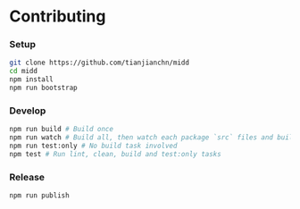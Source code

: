 
# Contributing

### Setup
```bash
git clone https://github.com/tianjianchn/midd
cd midd
npm install
npm run bootstrap
```

### Develop
```bash
npm run build # Build once
npm run watch # Build all, then watch each package `src` files and build if changed
npm run test:only # No build task involved
npm test # Run lint, clean, build and test:only tasks
```

### Release
```bash
npm run publish
```
